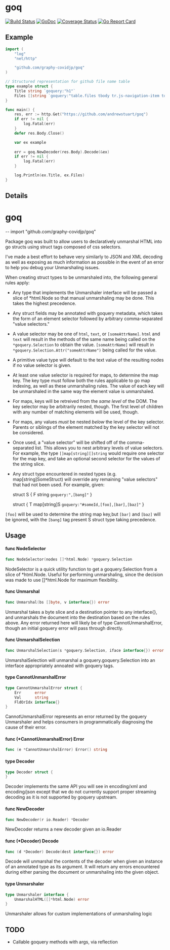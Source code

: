 # goq
[![Build Status](https://travis-ci.org/andrewstuart/goq.svg?branch=master)](https://travis-ci.org/andrewstuart/goq)
[![GoDoc](https://godoc.org/github.com/graphy-covidjp/goq?status.svg)](https://godoc.org/astuart.co/goq)
[![Coverage Status](https://coveralls.io/repos/github/andrewstuart/goq/badge.svg?branch=master)](https://coveralls.io/github/andrewstuart/goq?branch=master)
[![Go Report Card](https://goreportcard.com/badge/github.com/graphy-covidjp/goq)](https://goreportcard.com/report/astuart.co/goq)

## Example

```go
import (
	"log"
	"net/http"

	"github.com/graphy-covidjp/goq"
)

// Structured representation for github file name table
type example struct {
	Title string `goquery:"h1"`
	Files []string `goquery:"table.files tbody tr.js-navigation-item td.content,text"`
}

func main() {
	res, err := http.Get("https://github.com/andrewstuart/goq")
	if err != nil {
		log.Fatal(err)
	}
	defer res.Body.Close()

	var ex example
	
	err = goq.NewDecoder(res.Body).Decode(&ex)
	if err != nil {
		log.Fatal(err)
	}

	log.Println(ex.Title, ex.Files)
}
```

## Details

# goq
--
    import "github.com/graphy-covidjp/goq"

Package goq was built to allow users to declaratively unmarshal HTML into go
structs using struct tags composed of css selectors.

I've made a best effort to behave very similarly to JSON and XML decoding as
well as exposing as much information as possible in the event of an error to
help you debug your Unmarshaling issues.

When creating struct types to be unmarshaled into, the following general rules
apply:

- Any type that implements the Unmarshaler interface will be passed a slice of
*html.Node so that manual unmarshaling may be done. This takes the highest
precedence.

- Any struct fields may be annotated with goquery metadata, which takes the form
of an element selector followed by arbitrary comma-separated "value selectors."

- A value selector may be one of `html`, `text`, or `[someAttrName]`. `html` and
`text` will result in the methods of the same name being called on the
`*goquery.Selection` to obtain the value. `[someAttrName]` will result in
`*goquery.Selection.Attr("someAttrName")` being called for the value.

- A primitive value type will default to the text value of the resulting nodes
if no value selector is given.

- At least one value selector is required for maps, to determine the map key.
The key type must follow both the rules applicable to go map indexing, as well
as these unmarshaling rules. The value of each key will be unmarshaled in the
same way the element value is unmarshaled.

- For maps, keys will be retreived from the *same level* of the DOM. The key
selector may be arbitrarily nested, though. The first level of children with any
number of matching elements will be used, though.

- For maps, any values *must* be nested *below* the level of the key selector.
Parents or siblings of the element matched by the key selector will not be
considered.

- Once used, a "value selector" will be shifted off of the comma-separated list.
This allows you to nest arbitrary levels of value selectors. For example, the
type `[]map[string][]string` would require one selector for the map key, and
take an optional second selector for the values of the string slice.

- Any struct type encountered in nested types (e.g. map[string]SomeStruct) will
override any remaining "value selectors" that had not been used. For example,
given:

    struct S {
    	F string `goquery:",[bang]"`
    }

    struct {
    	T map[string]S `goquery:"#someId,[foo],[bar],[baz]"`
    }

`[foo]` will be used to determine the string map key,but `[bar]` and `[baz]`
will be ignored, with the `[bang]` tag present S struct type taking precedence.

## Usage

#### func  NodeSelector

```go
func NodeSelector(nodes []*html.Node) *goquery.Selection
```
NodeSelector is a quick utility function to get a goquery.Selection from a slice
of *html.Node. Useful for performing unmarshaling, since the decision was made
to use []*html.Node for maximum flexibility.

#### func  Unmarshal

```go
func Unmarshal(bs []byte, v interface{}) error
```
Unmarshal takes a byte slice and a destination pointer to any interface{}, and
unmarshals the document into the destination based on the rules above. Any error
returned here will likely be of type CannotUnmarshalError, though an initial
goquery error will pass through directly.

#### func  UnmarshalSelection

```go
func UnmarshalSelection(s *goquery.Selection, iface interface{}) error
```
UnmarshalSelection will unmarshal a goquery.goquery.Selection into an interface
appropriately annoated with goquery tags.

#### type CannotUnmarshalError

```go
type CannotUnmarshalError struct {
	Err      error
	Val      string
	FldOrIdx interface{}
}
```

CannotUnmarshalError represents an error returned by the goquery Unmarshaler and
helps consumers in programmatically diagnosing the cause of their error.

#### func (*CannotUnmarshalError) Error

```go
func (e *CannotUnmarshalError) Error() string
```

#### type Decoder

```go
type Decoder struct {
}
```

Decoder implements the same API you will see in encoding/xml and encoding/json
except that we do not currently support proper streaming decoding as it is not
supported by goquery upstream.

#### func  NewDecoder

```go
func NewDecoder(r io.Reader) *Decoder
```
NewDecoder returns a new decoder given an io.Reader

#### func (*Decoder) Decode

```go
func (d *Decoder) Decode(dest interface{}) error
```
Decode will unmarshal the contents of the decoder when given an instance of an
annotated type as its argument. It will return any errors encountered during
either parsing the document or unmarshaling into the given object.

#### type Unmarshaler

```go
type Unmarshaler interface {
	UnmarshalHTML([]*html.Node) error
}
```

Unmarshaler allows for custom implementations of unmarshaling logic

## TODO

- Callable goquery methods with args, via reflection
